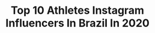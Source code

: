 ---
title: Top 10 Athletes Instagram Influencers In Brazil In 2020
description: >-
  Find top athletes Instagram influencers in Brazil in 2020. Most popular hashtags: #repost #esporte #brasil.
platform: Instagram
hits: 205
text_top: Identify the best Instagram influencers on inBeat.
text_bottom: Our platform aggregates 205 Instagram influencers like this in Brazil for you to connect with.
profiles:
  - username: "lauralosekann"
    fullname: >-
      Laura Losekann 🤍
    bio: >-
      Nacional Karate Team Athlete 🇧🇷 🥇🥉🥉🥈 𝚂𝚘𝚞𝚝𝚑 𝙰𝚖𝚎𝚛𝚒𝚌𝚊𝚗 🥉🥉🥉🥇 𝙿𝚊𝚗 𝙰𝚖𝚎𝚛𝚒𝚌𝚊𝚗 🥋🇨🇴 🇪🇨 🇧🇴 🇦🇷 🇪🇸 🇬🇧 🇦🇹 🇵🇦 🇵🇹 🇹🇷 🇨🇱 ✈️🌎
    location: "Brazil"
    followers: 7753
    engagement: 1570
    commentsToLikes: 0.394208
    id: ck8t4hvpo6vim0j78a84471s5
    verified: false
    hashtags: "#karate, #brasil, #travel, #blogger"
  - username: "simgeakoz"
    fullname: >-
      Simge Aköz
    bio: >-
      Eczacıbaşı VitrA 🖤🧡 @eczacibasisporkulubu Turkish National Team Player 🇹🇷 @tvforgtr Mizuno Athlete 👟 @mizunotr
    location: "Brazil"
    followers: 46656
    engagement: 2716
    commentsToLikes: 0.131625
    id: ckaowyx3eb2xc0i78zuyylq57
    verified: true
    hashtags: "#roadtotokyo, #olympicqualification, #roadtotokyo2020, #myweirdos"
  - username: "alinekanyo"
    fullname: >-
      Aline Kanyo . Guns . Fitness
    bio: >-
      🇧🇷 Brazilian 🏋️‍♂️ Personal trainer 🔫 Firearms Instructor 🔫 Shooter athlete 🐕 Animal lover 💍 Married
    location: "Brazil"
    followers: 45162
    engagement: 885
    commentsToLikes: 0.064803
    id: ckap968kmrbw20i78hnw2mlqs
    verified: false
    hashtags: "#alinekanyo, #tiro, #tiroesportivo, #firearms"
  - username: "yasnizetich"
    fullname: >-
      Yas Nizetich
    bio: >-
      Professional volleyball player🏐 Argentina🇦🇷 Cordobesa 😉 #Olympic Athlete #Rio2016
    location: "Brazil"
    followers: 68064
    engagement: 546
    commentsToLikes: 0.053755
    id: ck15u048jkriv0i19p0r8d6tu
    verified: true
    hashtags: "#love, #repost, #outsidehitter, #argentinavolleyball"
  - username: "raphaa_rodrigues"
    fullname: >-
      Raphael Rodrigues
    bio: >-
      • Nadador profissional - Professional Athlete - Swimmer 🏊 🇧🇷 • Sesi-Sp • @mn_propolis
    location: "Brazil"
    followers: 17493
    engagement: 530
    commentsToLikes: 0.137953
    id: ck5q27143ekpg0i11aavnowcj
    verified: false
    hashtags: "#sierranevada, #olympicgames, #prevencao, #sesisp"
  - username: "dg_douglas12"
    fullname: >-
      Douglas Luiz
    bio: >-
      🇧🇷Athlete of @avfcofficial Marketing agency @mksportsmarketing Daddy of @bradock_dg 🐕🥋
    location: "Brazil"
    followers: 318132
    engagement: 815
    commentsToLikes: 0.011660
    id: ck0w2cdh4nney0i19loeaygp5
    verified: true
    hashtags: "#avfc, #astonvillafc, #astonvilla, #safari"
  - username: "felipegabrieldsx"
    fullname: >-
      Felipe Gabriel Xavier 🇧🇷🇱🇻🇱🇹
    bio: >-
      actor, athlete, model and international entertainer 19 countries / 5 continents 🌎🌍🌏 contact: imfelipegabriel@gmail.com 📩 Check it out my new song ⬇️
    location: "Brazil"
    followers: 31372
    engagement: 775
    commentsToLikes: 0.018056
    id: ck15r0nuv5jxq0i19dmxsrp95
    verified: false
    hashtags: "#manssamsung, #blacklivesmatter, #snoopdogg, #kfc"
  - username: "foxcn543"
    fullname: >-
      Ricardo Pacheco
    bio: >-
      Electronic Sports Professional Player Official @RedBull Athlete @Prozis 10% desconto CUPÃO: FOX
    location: "Brazil"
    followers: 108728
    engagement: 504
    commentsToLikes: 0.070913
    id: ck5c7sfqi83sg0i11bgte8vu8
    verified: true
    hashtags: "#foxgaming, #mouse, #gamingsetup, #closing"
  - username: "jorgefonsca"
    fullname: >-
      World Champion Tokyo 2019 🇵🇹
    bio: >-
      🔸Olympic Athlete 🔸European Champion 🔸@sportingclubedeportugal 🔸@adidas_combatsports 🔸Press @teresa_oliveira_martins
    location: "Brazil"
    followers: 27457
    engagement: 831
    commentsToLikes: 0.015404
    id: ck0ue30d3kg6w0i19opwivpeu
    verified: false
    hashtags: "#stayathome, #dance, #staypositive"
  - username: "feliperibeiro33"
    fullname: >-
      Felipe Ribeiro
    bio: >-
      Eat well 🍛 & travel often 🛫 Make someone happy 😃 Create your own Lifestyle 😎 🏀🏄🏼‍♂️🧘🏻‍♂️⛹🏻‍♂️🏋️‍♂️🏂⚽️ ⛵️ Professional athlete
    location: "Brazil"
    followers: 20500
    engagement: 277
    commentsToLikes: 0.071169
    id: ck5zkyk0nkejj0i14slzzt7ic
    verified: true
    hashtags: "#repost, #basquete, #basquetecearense, #tamojunto"
---